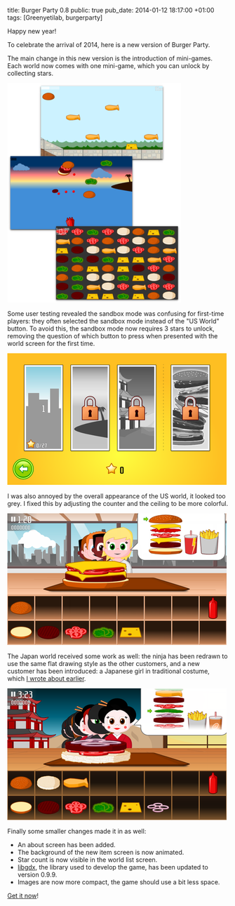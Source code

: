 title: Burger Party 0.8
public: true
pub_date: 2014-01-12 18:17:00 +01:00
tags: [Greenyetilab, burgerparty]


Happy new year!

To celebrate the arrival of 2014, here is a new version of Burger Party.

The main change in this new version is the introduction of mini-games. Each world now comes with one mini-game, which you can unlock by collecting stars.

[![Mini games](/projects/burgerparty/0.8/thumb-minigames.png)](/projects/burgerparty/0.8/minigames.png)

Some user testing revealed the sandbox mode was confusing for first-time players: they often selected the sandbox mode instead of the "US World" button. To avoid this, the sandbox mode now requires 3 stars to unlock, removing the question of which button to press when presented with the world screen for the first time.

[![World Screen, first start](thumb-first-start.png)](first-start.png)

I was also annoyed by the overall appearance of the US world, it looked too grey. I fixed this by adjusting the counter and the ceiling to be more colorful.

[![More colorful counter](/projects/burgerparty/0.8/thumb-world-1.png)](/projects/burgerparty/0.8/world-1.png)

The Japan world received some work as well: the ninja has been redrawn to use the same flat drawing style as the other customers, and a new customer has been introduced: a Japanese girl in traditional costume, which [I wrote about earlier](/2013/japanese-girl).

[![Japanese girl](/projects/burgerparty/0.8/thumb-world-3.png)](/projects/burgerparty/0.8/world-3.png)

Finally some smaller changes made it in as well:

- An about screen has been added.
- The background of the new item screen is now animated.
- Star count is now visible in the world list screen.
- [libgdx][], the library used to develop the game, has been updated to version 0.9.9.
- Images are now more compact, the game should use a bit less space.

[Get it now](/projects/burgerparty/)!

[libgdx]: http://libgdx.badlogicgames.com/
